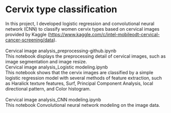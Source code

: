 # Cervix type classification
In this project, I developed logistic regression and convolutional neural network (CNN) to classify women cervix types based on cervical images provided by Kaggle (https://www.kaggle.com/c/intel-mobileodt-cervical-cancer-screening/data). <br /> 
<br /> 
Cervical image analysis_preprocessing-github.ipynb<br /> 
This notebook displays the preprocessing detail of cervical images, such as image segmentation and image resize.
<br /> 
Cervical image analysis_Logistic modeling.ipynb<br /> 
This notebook shows that the cervix images are classified by a simple logistic regression model with several methods of feature extraction, such as Haralick texture features, Surf, Principal Component Analysis, local directional pattern, and Color histogram.   
<br /> 
Cervical image analysis_CNN modeling.ipynb<br /> 
This notebook Convolutional neural network modeling on the image data.

